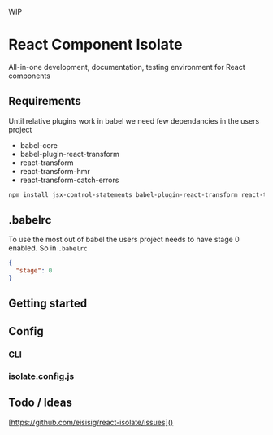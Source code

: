 WIP

# React Component Isolate

All-in-one development, documentation, testing environment for React components

## Requirements

Until relative plugins work in babel we need few dependancies in the users project

- babel-core
- babel-plugin-react-transform
- react-transform
- react-transform-hmr
- react-transform-catch-errors

~~~sh
npm install jsx-control-statements babel-plugin-react-transform react-transform react-transform-catch-errors react-transform-hmr
~~~

## .babelrc

To use the most out of babel the users project needs to have stage 0 enabled. So in `.babelrc`

~~~json
{
  "stage": 0
}
~~~

## Getting started

## Config

### CLI
### isolate.config.js

## Todo / Ideas

[https://github.com/eisisig/react-isolate/issues]()
